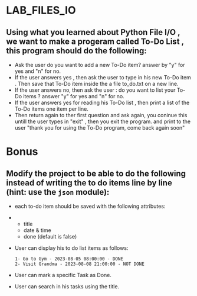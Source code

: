 
# LAB_FILES_IO


## Using what you learned about Python File I/O , we want to make a progeram called To-Do List , this program should do the following:
- Ask the user do you want to add a new To-Do item? answer by "y" for yes and "n" for no.
- If the user answers yes , then ask the user to type in his new To-Do item . Then save that To-Do item inside the a file to_do.txt on a new line.
- If the user answers no, then ask the user : do you want to list your To-Do items ? answer "y" for yes and "n" for no. 
- If the user answers yes for reading his To-Do list , then print a list of the To-Do items one item per line.
- Then return again to ther first question and ask again, you coninue this untill the user types in "exit" , then you exit the program. and print to the user "thank you for using the To-Do program, come back again soon"


# Bonus
## Modify the project to be able to do the following instead of writing the to do items line by line (**hint**: use the `json` module):
- each to-do item should be saved with the following attributes:
- - title
  - date & time
  - done (default is false)

- User can display his to do list items as follows:
  ```
  1- Go to Gym - 2023-08-05 08:00:00 - DONE
  2- Visit Grandma - 2023-08-08 21:00:00 - NOT DONE
  ```
- User can mark a specific Task as Done.
- User can search in his tasks using the title.
